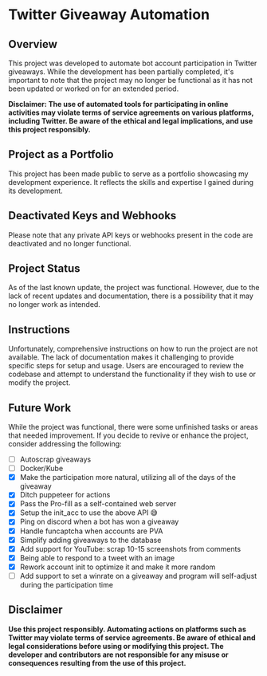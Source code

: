 # Twitter Giveaway Automation

## Overview

This project was developed to automate bot account participation in Twitter giveaways. While the development has been partially completed, it's important to note that the project may no longer be functional as it has not been updated or worked on for an extended period.

**Disclaimer: The use of automated tools for participating in online activities may violate terms of service agreements on various platforms, including Twitter. Be aware of the ethical and legal implications, and use this project responsibly.**

## Project as a Portfolio

This project has been made public to serve as a portfolio showcasing my development experience. It reflects the skills and expertise I gained during its development.

## Deactivated Keys and Webhooks

Please note that any private API keys or webhooks present in the code are deactivated and no longer functional.

## Project Status

As of the last known update, the project was functional. However, due to the lack of recent updates and documentation, there is a possibility that it may no longer work as intended.

## Instructions

Unfortunately, comprehensive instructions on how to run the project are not available. The lack of documentation makes it challenging to provide specific steps for setup and usage. Users are encouraged to review the codebase and attempt to understand the functionality if they wish to use or modify the project.

## Future Work

While the project was functional, there were some unfinished tasks or areas that needed improvement. If you decide to revive or enhance the project, consider addressing the following:

- [ ] Autoscrap giveaways
- [ ] Docker/Kube
- [x] Make the participation more natural, utilizing all of the days of the giveaway
- [x] Ditch puppeteer for actions
- [x] Pass the Pro-fill as a self-contained web server
- [x] Setup the init_acc to use the above API 😅
- [x] Ping on discord when a bot has won a giveaway
- [x] Handle funcaptcha when accounts are PVA
- [x] Simplify adding giveaways to the database
- [x] Add support for YouTube: scrap 10-15 screenshots from comments
- [x] Being able to respond to a tweet with an image
- [x] Rework account init to optimize it and make it more random
- [ ] Add support to set a winrate on a giveaway and program will self-adjust during the participation time

## Disclaimer

**Use this project responsibly. Automating actions on platforms such as Twitter may violate terms of service agreements. Be aware of ethical and legal considerations before using or modifying this project. The developer and contributors are not responsible for any misuse or consequences resulting from the use of this project.**
